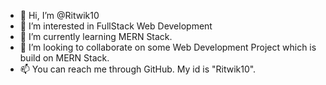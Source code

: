 - 👋 Hi, I’m @Ritwik10
- 👀 I’m interested in FullStack Web Development
- 🌱 I’m currently learning MERN Stack.
- 💞️ I’m looking to collaborate on some Web Development Project which is build on MERN Stack.
- 📫 You can reach me through GitHub. My id is "Ritwik10".

<!---
Ritwik10/Ritwik10 is a ✨ special ✨ repository because its `README.md` (this file) appears on your GitHub profile.
You can click the Preview link to take a look at your changes.
--->
